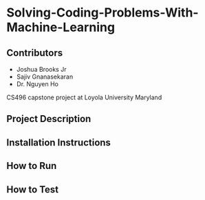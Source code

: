 # Solving-Coding-Problems-With-Machine-Learning

## Contributors
- Joshua Brooks Jr
- Sajiv Gnanasekaran
- Dr. Nguyen Ho

CS496 capstone project at Loyola University Maryland

## Project Description

## Installation Instructions

## How to Run

## How to Test

